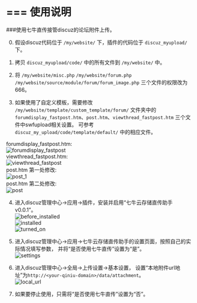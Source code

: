 ===
使用说明
===

###使用七牛直传接管discuz的论坛附件上传。  

0.  假设discuz代码位于 `/my/website/` 下，插件的代码位于 `discuz_myupload/` 下。  
1.  拷贝 `discuz_myupload/code/` 中的所有文件到 `/my/website/` 中。  

2.  将 `/my/website/misc.php` `/my/website/forum.php`
 `/my/website/source/module/forum/forum_image.php` 三个文件的权限改为666。  

3.  如果使用了自定义模板，需要修改 `/my/website/template/custom_template/forum/` 文件夹中的
`forumdisplay_fastpost.htm`、`post.htm`、`viewthread_fastpost.htm` 三个文件中swfupload相关设置。
可参考 `discuz_my_upload/code/template/default/` 中的相应文件。  

  forumdisplay_fastpost.htm:  
  ![forumdisplay_fastpost](http://t-test-public.qiniudn.com/forumdisplay_fastpost.png)  
  viewthread_fastpost.htm:  
  ![viewthread_fastpost](http://t-test-public.qiniudn.com/viewthread_fastpost.png)  
  post.htm 第一处修改:  
  ![post_1](http://t-test-public.qiniudn.com/post_1.png)  
  post.htm 第二处修改:  
  ![post](http://t-test-public.qiniudn.com/post_2.png)  


4.  进入discuz管理中心->应用->插件，安装并启用“七牛云存储直传助手 v0.0.1”。  
  ![before_installed](http://t-test-public.qiniudn.com/before_install.png)  
  ![installed](http://t-test-public.qiniudn.com/installed.png)  
  ![turned_on](http://t-test-public.qiniudn.com/turned_on.png)  

5.  进入discuz管理中心->应用->七牛云存储直传助手的设置页面，按照自己的实际情况填写参数，
并将“是否使用七牛直传”设置为“是”。  
  ![settings](http://t-test-public.qiniudn.com/settings.png)  

6.  进入discuz管理中心->全局->上传设置->基本设置，
设置“本地附件url地址”为`http://<your-qiniu-domain>/data/attachment`。  
  ![local_url](http://t-test-public.qiniudn.com/local_url.png)  

7.  如果要停止使用，只需将“是否使用七牛直传”设置为“否”。  
